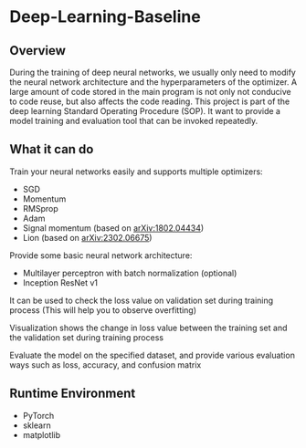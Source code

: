 # Deep-Learning-Baseline

## Overview
During the training of deep neural networks, we usually only need to modify the neural network architecture and the hyperparameters of the optimizer. A large amount of code stored in the main program is not only not conducive to code reuse, but also affects the code reading. This project is part of the deep learning Standard Operating Procedure (SOP). It want to provide a model training and evaluation tool that can be invoked repeatedly.

## What it can do
Train your neural networks easily and supports multiple optimizers:
* SGD
* Momentum
* RMSprop
* Adam
* Signal momentum (based on [arXiv:1802.04434](https://arxiv.org/abs/1802.04434))
* Lion (based on [arXiv:2302.06675](https://arxiv.org/abs/2302.06675))

Provide some basic neural network architecture:
* Multilayer perceptron with batch normalization (optional)
* Inception ResNet v1

It can be used to check the loss value on validation set during training process (This will help you to observe overfitting)

Visualization shows the change in loss value between the training set and the validation set during training process

Evaluate the model on the specified dataset, and provide various evaluation ways such as loss, accuracy, and confusion matrix

## Runtime Environment
* PyTorch
* sklearn
* matplotlib
